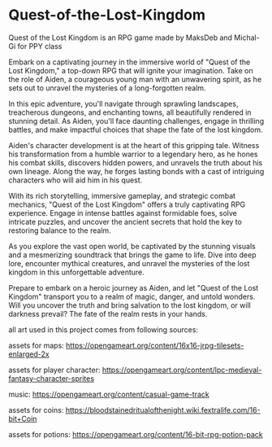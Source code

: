 # Quest-of-the-Lost-Kingdom
Quest of the Lost Kingdom is an RPG game made by MaksDeb and Michal-Gi for PPY class

Embark on a captivating journey in the immersive world of "Quest of the Lost Kingdom," a top-down RPG that will ignite your imagination. Take on the role of Aiden, a courageous young man with an unwavering spirit, as he sets out to unravel the mysteries of a long-forgotten realm.

In this epic adventure, you'll navigate through sprawling landscapes, treacherous dungeons, and enchanting towns, all beautifully rendered in stunning detail. As Aiden, you'll face daunting challenges, engage in thrilling battles, and make impactful choices that shape the fate of the lost kingdom.

Aiden's character development is at the heart of this gripping tale. Witness his transformation from a humble warrior to a legendary hero, as he hones his combat skills, discovers hidden powers, and unravels the truth about his own lineage. Along the way, he forges lasting bonds with a cast of intriguing characters who will aid him in his quest.

With its rich storytelling, immersive gameplay, and strategic combat mechanics, "Quest of the Lost Kingdom" offers a truly captivating RPG experience. Engage in intense battles against formidable foes, solve intricate puzzles, and uncover the ancient secrets that hold the key to restoring balance to the realm.

As you explore the vast open world, be captivated by the stunning visuals and a mesmerizing soundtrack that brings the game to life. Dive into deep lore, encounter mythical creatures, and unravel the mysteries of the lost kingdom in this unforgettable adventure.

Prepare to embark on a heroic journey as Aiden, and let "Quest of the Lost Kingdom" transport you to a realm of magic, danger, and untold wonders. Will you uncover the truth and bring salvation to the lost kingdom, or will darkness prevail? The fate of the realm rests in your hands.

all art used in this project comes from following sources:

assets for maps:
https://opengameart.org/content/16x16-jrpg-tilesets-enlarged-2x

assets for player character:
https://opengameart.org/content/lpc-medieval-fantasy-character-sprites

music:
https://opengameart.org/content/casual-game-track

assets for coins:
https://bloodstainedritualofthenight.wiki.fextralife.com/16-bit+Coin

assets for potions:
https://opengameart.org/content/16-bit-rpg-potion-pack